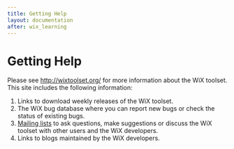 ```yaml
---
title: Getting Help
layout: documentation
after: wix_learning
---
```

# Getting Help

Please see <a href="http://wixtoolset.org/" target="_blank">http://wixtoolset.org/</a> for more information about the WiX toolset. This site includes the following information:

1. Links to download weekly releases of the WiX toolset.
1. The WiX bug database where you can report new bugs or check the status of existing bugs.
1. <a href="http://wixtoolset.org/documentation/mailinglist/" target="_blank">Mailing lists</a> to ask questions, make suggestions or discuss the WiX toolset with other users and the WiX developers.
1. Links to blogs maintained by the WiX developers.
